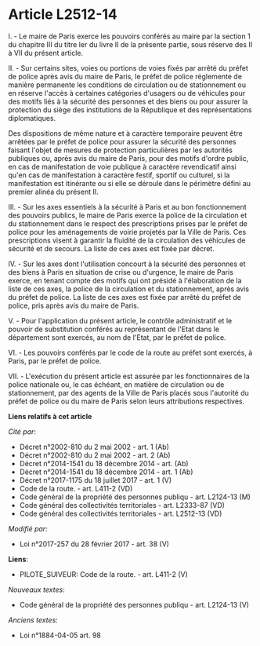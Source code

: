 # Article L2512-14

I. - Le maire de Paris exerce les pouvoirs conférés au maire par la section 1 du chapitre III du titre Ier du livre II de la
présente partie, sous réserve des II à VII du présent article. 

II. - Sur certains sites, voies ou portions de voies fixés par arrêté du préfet de police après avis du maire de Paris, le
préfet de police réglemente de manière permanente les conditions de circulation ou de stationnement ou en réserve l'accès à
certaines catégories d'usagers ou de véhicules pour des motifs liés à la sécurité des personnes et des biens ou pour assurer
la protection du siège des institutions de la République et des représentations diplomatiques.

Des dispositions de même nature et à caractère temporaire peuvent être arrêtées par le préfet de police pour assurer la
sécurité des personnes faisant l'objet de mesures de protection particulières par les autorités publiques ou, après avis du
maire de Paris, pour des motifs d'ordre public, en cas de manifestation de voie publique à caractère revendicatif ainsi qu'en
cas de manifestation à caractère festif, sportif ou culturel, si la manifestation est itinérante ou si elle se déroule dans
le périmètre défini au premier alinéa du présent II.

III. - Sur les axes essentiels à la sécurité à Paris et au bon fonctionnement des pouvoirs publics, le maire de Paris exerce
la police de la circulation et du stationnement dans le respect des prescriptions prises par le préfet de police pour les
aménagements de voirie projetés par la Ville de Paris. Ces prescriptions visent à garantir la fluidité de la circulation des
véhicules de sécurité et de secours. La liste de ces axes est fixée par décret.

IV. - Sur les axes dont l'utilisation concourt à la sécurité des personnes et des biens à Paris en situation de crise ou
d'urgence, le maire de Paris exerce, en tenant compte des motifs qui ont présidé à l'élaboration de la liste de ces axes, la
police de la circulation et du stationnement, après avis du préfet de police. La liste de ces axes est fixée par arrêté du
préfet de police, pris après avis du maire de Paris.

V. - Pour l'application du présent article, le contrôle administratif et le pouvoir de substitution conférés au représentant
de l'Etat dans le département sont exercés, au nom de l'Etat, par le préfet de police.

VI. - Les pouvoirs conférés par le code de la route au préfet sont exercés, à Paris, par le préfet de police.

VII. - L'exécution du présent article est assurée par les fonctionnaires de la police nationale ou, le cas échéant, en
matière de circulation ou de stationnement, par des agents de la Ville de Paris placés sous l'autorité du préfet de police ou
du maire de Paris selon leurs attributions respectives.

**Liens relatifs à cet article**

_Cité par_:

  - Décret n°2002-810 du 2 mai 2002 - art. 1 (Ab)
  - Décret n°2002-810 du 2 mai 2002 - art. 2 (Ab)
  - Décret n°2014-1541 du 18 décembre 2014 - art. (Ab)
  - Décret n°2014-1541 du 18 décembre 2014 - art. 1 (Ab)
  - Décret n°2017-1175 du 18 juillet 2017 - art. 1 (V)
  - Code de la route. - art. L411-2 (VD)
  - Code général de la propriété des personnes publiqu - art. L2124-13 (M)
  - Code général des collectivités territoriales - art. L2333-87 (VD)
  - Code général des collectivités territoriales - art. L2512-13 (VD)

_Modifié par_:

  - Loi n°2017-257 du 28 février 2017 - art. 38 (V)

**Liens**:

  - PILOTE_SUIVEUR: Code de la route. - art. L411-2 (V)

_Nouveaux textes_:

  - Code général de la propriété des personnes publiqu - art. L2124-13 (V)

_Anciens textes_:

  - Loi n°1884-04-05 art. 98
